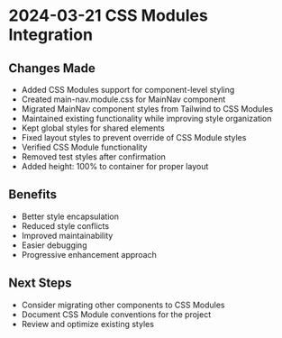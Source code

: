 # 2024-03-21 CSS Modules Integration

## Changes Made
- Added CSS Modules support for component-level styling
- Created main-nav.module.css for MainNav component
- Migrated MainNav component styles from Tailwind to CSS Modules
- Maintained existing functionality while improving style organization
- Kept global styles for shared elements
- Fixed layout styles to prevent override of CSS Module styles
- Verified CSS Module functionality
- Removed test styles after confirmation
- Added height: 100% to container for proper layout

## Benefits
- Better style encapsulation
- Reduced style conflicts
- Improved maintainability
- Easier debugging
- Progressive enhancement approach

## Next Steps
- Consider migrating other components to CSS Modules
- Document CSS Module conventions for the project
- Review and optimize existing styles 